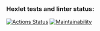 ### Hexlet tests and linter status:
[![Actions Status](https://github.com/JS-Samurai/frontend-project-11/workflows/hexlet-check/badge.svg)](https://github.com/JS-Samurai/frontend-project-11/actions)
[![Maintainability](https://api.codeclimate.com/v1/badges/f7cfa69e998fa4d6bfb2/maintainability)](https://codeclimate.com/github/JS-Samurai/frontend-project-11/maintainability)